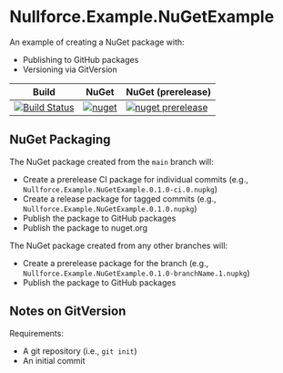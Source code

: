 # Nullforce.Example.NuGetExample

An example of creating a NuGet package with:
- Publishing to GitHub packages
- Versioning via GitVersion

| Build | NuGet | NuGet (prerelease) |
|-------|-------|--------------------|
| [![Build Status][buildbadge]][buildurl] | [![nuget][nugetbadge]][nugeturl] | [![nuget prerelease][nugetprebadge]][nugetpreurl] |


## NuGet Packaging

The NuGet package created from the `main` branch will:
- Create a prerelease CI package for individual commits (e.g., `Nullforce.Example.NuGetExample.0.1.0-ci.0.nupkg`)
- Create a release package for tagged commits (e.g., `Nullforce.Example.NuGetExample.0.1.0.nupkg`)
- Publish the package to GitHub packages
- Publish the package to nuget.org

The NuGet package created from any other branches will:
- Create a prerelease package for the branch (e.g., `Nullforce.Example.NuGetExample.0.1.0-branchName.1.nupkg`)
- Publish the package to GitHub packages

## Notes on GitVersion

Requirements:
- A git repository (i.e., `git init`)
- An initial commit

[buildbadge]: https://github.com/nullforce-workshops/publish-nuget/workflows/build/badge.svg?branch=main
[buildurl]: https://github.com/nullforce-workshops/publish-nuget/actions/
[nugetbadge]: https://img.shields.io/nuget/v/Nullforce.Example.NuGetExample.svg
[nugeturl]: https://www.nuget.org/packages/Nullforce.Example.NuGetExample/
[nugetprebadge]: https://img.shields.io/nuget/vpre/Nullforce.Example.NuGetExample.svg
[nugetpreurl]: https://www.nuget.org/packages/Nullforce.Example.NuGetExample/

